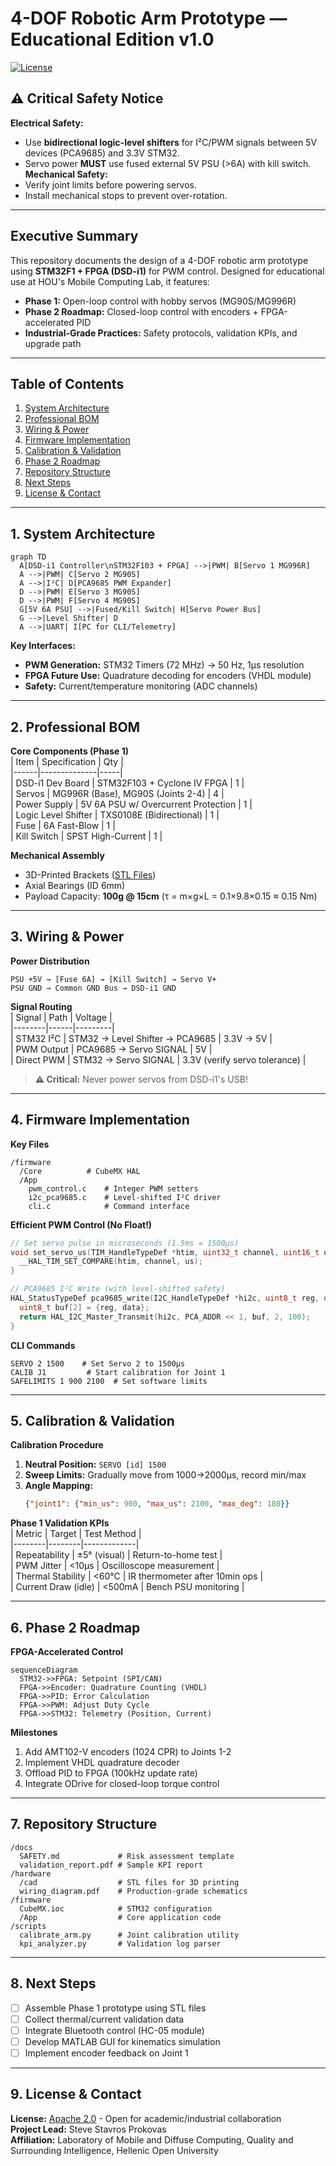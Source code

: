 # **4-DOF Robotic Arm Prototype — Educational Edition v1.0**  

[![License](https://img.shields.io/badge/License-Apache%202.0-blue.svg)](https://opensource.org/licenses/Apache-2.0)  

## ⚠️ **Critical Safety Notice**  
**Electrical Safety:**  
- Use **bidirectional logic-level shifters** for I²C/PWM signals between 5V devices (PCA9685) and 3.3V STM32.  
- Servo power **MUST** use fused external 5V PSU (>6A) with kill switch.  
**Mechanical Safety:**  
- Verify joint limits before powering servos.  
- Install mechanical stops to prevent over-rotation.  

---

## **Executive Summary**  
This repository documents the design of a 4-DOF robotic arm prototype using **STM32F1 + FPGA (DSD-i1)** for PWM control. Designed for educational use at HOU's Mobile Computing Lab, it features:  
- **Phase 1:** Open-loop control with hobby servos (MG90S/MG996R)  
- **Phase 2 Roadmap:** Closed-loop control with encoders + FPGA-accelerated PID  
- **Industrial-Grade Practices:** Safety protocols, validation KPIs, and upgrade path  

---

## **Table of Contents**  
1. [System Architecture](#1-system-architecture)  
2. [Professional BOM](#2-professional-bom)  
3. [Wiring & Power](#3-wiring--power)  
4. [Firmware Implementation](#4-firmware-implementation)  
5. [Calibration & Validation](#5-calibration--validation)  
6. [Phase 2 Roadmap](#6-phase-2-roadmap)  
7. [Repository Structure](#7-repository-structure)  
8. [Next Steps](#8-next-steps)  
9. [License & Contact](#9-license--contact)  

---

## **1. System Architecture**  
```mermaid  
graph TD  
  A[DSD-i1 Controller\nSTM32F103 + FPGA] -->|PWM| B[Servo 1 MG996R]  
  A -->|PWM| C[Servo 2 MG90S]  
  A -->|I²C| D[PCA9685 PWM Expander]  
  D -->|PWM| E[Servo 3 MG90S]  
  D -->|PWM| F[Servo 4 MG90S]  
  G[5V 6A PSU] -->|Fused/Kill Switch| H[Servo Power Bus]  
  G -->|Level Shifter| D  
  A -->|UART| I[PC for CLI/Telemetry]  
```  
**Key Interfaces:**  
- **PWM Generation:** STM32 Timers (72 MHz) → 50 Hz, 1μs resolution  
- **FPGA Future Use:** Quadrature decoding for encoders (VHDL module)  
- **Safety:** Current/temperature monitoring (ADC channels)  

---

## **2. Professional BOM**  
**Core Components (Phase 1)**  
| Item | Specification | Qty |  
|------|--------------|-----|  
| DSD-i1 Dev Board | STM32F103 + Cyclone IV FPGA | 1 |  
| Servos | MG996R (Base), MG90S (Joints 2-4) | 4 |  
| Power Supply | 5V 6A PSU w/ Overcurrent Protection | 1 |  
| Logic Level Shifter | TXS0108E (Bidirectional) | 1 |  
| Fuse | 6A Fast-Blow | 1 |  
| Kill Switch | SPST High-Current | 1 |  

**Mechanical Assembly**  
- 3D-Printed Brackets ([STL Files](/hardware/cad))  
- Axial Bearings (ID 6mm)  
- Payload Capacity: **100g @ 15cm** (τ = m×g×L = 0.1×9.8×0.15 ≈ 0.15 Nm)  

---

## **3. Wiring & Power**  
**Power Distribution**  
```  
PSU +5V → [Fuse 6A] → [Kill Switch] → Servo V+  
PSU GND → Common GND Bus → DSD-i1 GND  
```  

**Signal Routing**  
| Signal | Path | Voltage |  
|--------|------|---------|  
| STM32 I²C | STM32 → Level Shifter → PCA9685 | 3.3V → 5V |  
| PWM Output | PCA9685 → Servo SIGNAL | 5V |  
| Direct PWM | STM32 → Servo SIGNAL | 3.3V (verify servo tolerance) |  

> **⚠️ Critical:** Never power servos from DSD-i1's USB!  

---

## **4. Firmware Implementation**  
**Key Files**  
```  
/firmware  
  /Core          # CubeMX HAL  
  /App  
    pwm_control.c    # Integer PWM setters  
    i2c_pca9685.c    # Level-shifted I²C driver  
    cli.c            # Command interface  
```  

**Efficient PWM Control (No Float!)**  
```c  
// Set servo pulse in microseconds (1.5ms = 1500µs)  
void set_servo_us(TIM_HandleTypeDef *htim, uint32_t channel, uint16_t us) {  
  __HAL_TIM_SET_COMPARE(htim, channel, us);  
}  

// PCA9685 I²C Write (with level-shifted safety)  
HAL_StatusTypeDef pca9685_write(I2C_HandleTypeDef *hi2c, uint8_t reg, uint8_t data) {  
  uint8_t buf[2] = {reg, data};  
  return HAL_I2C_Master_Transmit(hi2c, PCA_ADDR << 1, buf, 2, 100);  
}  
```  

**CLI Commands**  
```  
SERVO 2 1500    # Set Servo 2 to 1500µs  
CALIB J1         # Start calibration for Joint 1  
SAFELIMITS 1 900 2100  # Set software limits  
```  

---

## **5. Calibration & Validation**  
**Calibration Procedure**  
1. **Neutral Position:** `SERVO [id] 1500`  
2. **Sweep Limits:** Gradually move from 1000→2000µs, record min/max  
3. **Angle Mapping:**  
   ```json  
   {"joint1": {"min_us": 900, "max_us": 2100, "max_deg": 180}}  
   ```  

**Phase 1 Validation KPIs**  
| Metric | Target | Test Method |  
|--------|--------|-------------|  
| Repeatability | ±5° (visual) | Return-to-home test |  
| PWM Jitter | <10µs | Oscilloscope measurement |  
| Thermal Stability | <60°C | IR thermometer after 10min ops |  
| Current Draw (idle) | <500mA | Bench PSU monitoring |  

---

## **6. Phase 2 Roadmap**  
**FPGA-Accelerated Control**  
```mermaid  
sequenceDiagram  
  STM32->>FPGA: Setpoint (SPI/CAN)  
  FPGA->>Encoder: Quadrature Counting (VHDL)  
  FPGA->>PID: Error Calculation  
  FPGA->>PWM: Adjust Duty Cycle  
  FPGA->>STM32: Telemetry (Position, Current)  
```  

**Milestones**  
1. Add AMT102-V encoders (1024 CPR) to Joints 1-2  
2. Implement VHDL quadrature decoder  
3. Offload PID to FPGA (100kHz update rate)  
4. Integrate ODrive for closed-loop torque control  

---

## **7. Repository Structure**  
```  
/docs  
  SAFETY.md             # Risk assessment template  
  validation_report.pdf # Sample KPI report  
/hardware  
  /cad                  # STL files for 3D printing  
  wiring_diagram.pdf    # Production-grade schematics  
/firmware  
  CubeMX.ioc            # STM32 configuration  
  /App                  # Core application code  
/scripts  
  calibrate_arm.py      # Joint calibration utility  
  kpi_analyzer.py       # Validation log parser  
```  

---

## **8. Next Steps**  
- [ ] Assemble Phase 1 prototype using STL files  
- [ ] Collect thermal/current validation data  
- [ ] Integrate Bluetooth control (HC-05 module)  
- [ ] Develop MATLAB GUI for kinematics simulation  
- [ ] Implement encoder feedback on Joint 1  

---

## **9. License & Contact**  
**License:** [Apache 2.0](/LICENSE) - Open for academic/industrial collaboration  
**Project Lead:** Steve Stavros Prokovas  
**Affiliation:** Laboratory of Mobile and Diffuse Computing, Quality and Surrounding Intelligence, Hellenic Open University  
